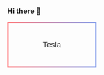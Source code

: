 ### Hi there 👋
<!DOCTYPE html>
<html lang="en">
<head>
  <meta charset="UTF-8">
  <meta name="viewport" content="width=device-width, initial-scale=1.0">
  <style>
    .tesla-box {
      width: 200px;
      height: 100px;
      border: 3px solid;
      border-image: linear-gradient(to right, #ff5e62, #6b88e6);
      border-image-slice: 1;
      text-align: center;
      line-height: 100px;
      font-family: Arial, sans-serif;
      font-size: 18px;
      color: #333;
    }
  </style>
</head>
<body>

  <div class="tesla-box">
    Tesla
  </div>

</body>
</html>
